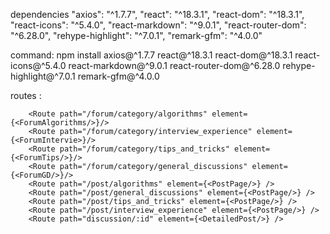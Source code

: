 dependencies 
"axios": "^1.7.7",
"react": "^18.3.1",
"react-dom": "^18.3.1",
"react-icons": "^5.4.0",
"react-markdown": "^9.0.1",
"react-router-dom": "^6.28.0",
"rehype-highlight": "^7.0.1",
"remark-gfm": "^4.0.0"

command:
npm install axios@^1.7.7 react@^18.3.1 react-dom@^18.3.1 react-icons@^5.4.0 react-markdown@^9.0.1 react-router-dom@^6.28.0 rehype-highlight@^7.0.1 remark-gfm@^4.0.0


routes : 

        <Route path="/forum/category/algorithms" element={<ForumAlgorithms/>}/>
        <Route path="/forum/category/interview_experience" element={<ForumIntervie>}/>
        <Route path="/forum/category/tips_and_tricks" element={<ForumTips/>}/>
        <Route path="/forum/category/general_discussions" element={<ForumGD/>}/>
        <Route path="/post/algorithms" element={<PostPage/>} />
        <Route path="/post/general_discussions" element={<PostPage/>} />
        <Route path="/post/tips_and_tricks" element={<PostPage/>} />
        <Route path="/post/interview_experience" element={<PostPage/>} />
        <Route path="discussion/:id" element={<DetailedPost/>} />
